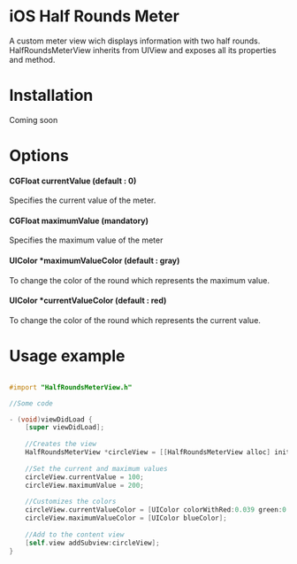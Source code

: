 iOS Half Rounds Meter
=====================

A custom meter view wich displays information with two half rounds.
HalfRoundsMeterView inherits from UIView and exposes all its properties and method.

Installation
============

Coming soon

Options
=======

#### CGFloat currentValue (default : 0)

Specifies the current value of the meter.

#### CGFloat maximumValue (mandatory)

Specifies the maximum value of the meter

#### UIColor *maximumValueColor (default : gray)

To change the color of the round which represents the maximum value.

#### UIColor *currentValueColor (default : red)

To change the color of the round which represents the current value.

Usage example
=============

```objective-c

#import "HalfRoundsMeterView.h"

//Some code

- (void)viewDidLoad {
    [super viewDidLoad];
    
    //Creates the view
    HalfRoundsMeterView *circleView = [[HalfRoundsMeterView alloc] initWithFrame:CGRectMake(0, 0, 200, 100)];
    
    //Set the current and maximum values
    circleView.currentValue = 100;
    circleView.maximumValue = 200;
    
    //Customizes the colors
    circleView.currentValueColor = [UIColor colorWithRed:0.039 green:0.729 blue:0.71 alpha:1];
    circleView.maximumValueColor = [UIColor blueColor];
    
    //Add to the content view
    [self.view addSubview:circleView];
}
```
